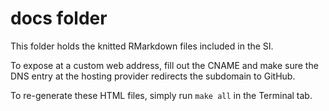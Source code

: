 # docs folder

This folder holds the knitted RMarkdown files included in the SI.

To expose at a custom web address, fill out the CNAME and make sure the DNS entry at the hosting provider redirects the subdomain to GitHub. 

To re-generate these HTML files, simply run `make all` in the Terminal tab.
